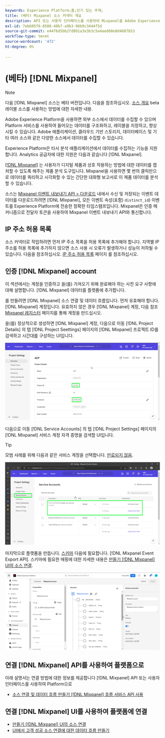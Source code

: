 ```yaml
---
keywords: Experience Platform;홈;인기 있는 주제;
title: (베타) Mixpanel 소스 커넥터 개요
description: API 또는 사용자 인터페이스를 사용하여 Mixpanel을 Adobe Experience Platform에 연결하는 방법을 알아봅니다.
exl-id: 7eb605f6-8580-40b7-a9b3-96b9c3444f5d
source-git-commit: e44f6d5bb2fd891a3e3b3c5e4aed68e8d4687b53
workflow-type: tm+mt
source-wordcount: '472'
ht-degree: 0%

---
```


# (베타) [!DNL Mixpanel]

>[!NOTE]
>
>다음 [!DNL Mixpanel] 소스는 베타 버전입니다. 다음을 참조하십시오. [소스 개요](../../home.md#terms-and-conditions) beta 레이블 소스를 사용하는 방법에 대한 자세한 내용.

Adobe Experience Platform을 사용하면 외부 소스에서 데이터를 수집할 수 있으며 Platform 서비스를 사용하여 들어오는 데이터를 구조화하고, 레이블을 지정하고, 향상시킬 수 있습니다. Adobe 애플리케이션, 클라우드 기반 스토리지, 데이터베이스 및 기타 여러 소스와 같은 다양한 소스에서 데이터를 수집할 수 있습니다.

Experience Platform은 타사 분석 애플리케이션에서 데이터를 수집하는 기능을 지원합니다. Analytics 공급자에 대한 지원은 다음과 같습니다 [!DNL Mixpanel].

[[!DNL Mixpanel]](https://www.mixpanel.com) 는 사용자가 디지털 제품과 상호 작용하는 방법에 대한 데이터를 캡처할 수 있도록 해주는 제품 분석 도구입니다. Mixpanel을 사용하면 몇 번의 클릭만으로 데이터를 쿼리하고 시각화할 수 있는 간단한 대화형 보고서로 이 제품 데이터를 분석할 수 있습니다.

소스는 [Mixpanel 이벤트 내보내기 API > 다운로드](https://developer.mixpanel.com/reference/raw-event-export) 내에서 수신 및 저장되는 이벤트 데이터를 다운로드하려면 [!DNL Mixpanel], 모든 이벤트 속성(포함) `distinct_id`) 이벤트를 Experience Platform에 전송한 정확한 타임스탬프입니다. Mixpanel은 인증 메커니즘으로 전달자 토큰을 사용하여 Mixpanel 이벤트 내보내기 API와 통신합니다.

## IP 주소 허용 목록

소스 커넥터로 작업하려면 먼저 IP 주소 목록을 허용 목록에 추가해야 합니다. 지역별 IP 주소를 허용 목록에 추가하지 않으면 소스 사용 시 오류가 발생하거나 성능이 저하될 수 있습니다. 다음을 참조하십시오. [IP 주소 허용 목록](../../ip-address-allow-list.md) 페이지 를 참조하십시오.

## 인증 [!DNL Mixpanel] account

이 섹션에서는 계정을 인증하고 을(를) 가져오기 위해 완료해야 하는 사전 요구 사항에 대해 설명합니다. [!DNL Mixpanel] 데이터를 플랫폼에 추가합니다.

를 만들려면 [!DNL Mixpanel] 소스 연결 및 데이터 흐름입니다. 먼저 유효해야 합니다. [!DNL Mixpanel] 계정입니다. 유효하지 않은 경우 [!DNL Mixpanel] 계정, 다음 참조 [Mixpanel 레지스터](https://mixpanel.com/register/) 페이지를 통해 계정을 만드십시오.

을(를) 정상적으로 생성하면 [!DNL Mixpanel] 계정, 다음으로 이동 [!DNL Project Details] 의 탭 [!DNL Project Seettings] 페이지의 [!DNL Mixpanel] 프로젝트 ID를 검색하고 시간대를 구성하는 UI입니다.

![mixpanel-project-settings](../../images/tutorials/create/mixpanel-export-events/mixpanel-project-settings.png)

다음으로 이동 [!DNL Service Accounts] 의 탭 [!DNL Project Settings] 페이지의 [!DNL Mixpanel] 서비스 계정 자격 증명을 검색할 UI입니다.

>[!TIP]
>
>모범 사례를 위해 다음과 같은 서비스 계정을 선택합니다. [만료되지 않음](https://developer.mixpanel.com/reference/service-accounts#service-account-expiration).

![Mixpanel 서비스 계정](../../images/tutorials/create/mixpanel-export-events/mixpanel-service-account.png)

마지막으로 플랫폼을 만듭니다. [스키마](../../../xdm/schema/composition.md) 다음에 필요합니다. [!DNL Mixpanel Event Export API]. 스키마에 필요한 매핑에 대한 자세한 내용은 [만들기 [!DNL Mixpanel] UI의 소스 연결](../../tutorials/ui/create/analytics/mixpanel.md#additional-resources).

![스키마 만들기](../../images/tutorials/create/mixpanel-export-events/schema.png)

## 연결 [!DNL Mixpanel] API를 사용하여 플랫폼으로

아래 설명서는 연결 방법에 대한 정보를 제공합니다 [!DNL Mixpanel] API 또는 사용자 인터페이스를 사용하여 Platform으로

* [소스 연결 및 데이터 흐름 만들기 [!DNL Mixpanel] 흐름 서비스 API 사용](../../tutorials/api/create/analytics/mixpanel.md)

## 연결 [!DNL Mixpanel] UI를 사용하여 플랫폼에 연결

* [만들기 [!DNL Mixpanel] UI의 소스 연결](../../tutorials/ui/create/analytics/mixpanel.md)
* [UI에서 고객 성공 소스 연결에 대한 데이터 흐름 만들기](../../tutorials/ui/dataflow/analytics.md)

